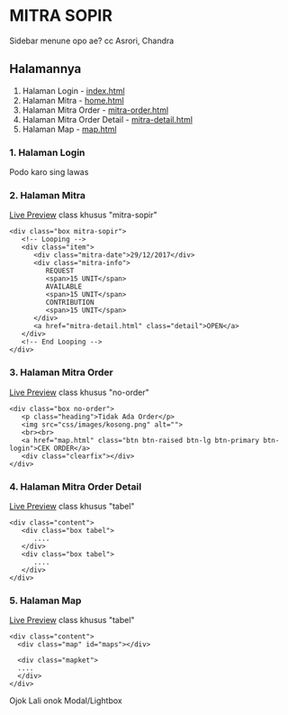 # MITRA SOPIR

Sidebar menune opo ae? cc Asrori, Chandra


## Halamannya

1. Halaman Login - [index.html](https://rudhos.github.io/mitra-sopir-app/index)
2. Halaman Mitra - [home.html](https://rudhos.github.io/mitra-sopir-app/home)
3. Halaman Mitra Order - [mitra-order.html](https://rudhos.github.io/mitra-sopir-app/mitra-order)
4. Halaman Mitra Order Detail - [mitra-detail.html](https://rudhos.github.io/mitra-sopir-app/mitra-detail)
5. Halaman Map - [map.html](https://rudhos.github.io/mitra-sopir-app/map)

### 1. Halaman Login 

Podo karo sing lawas

### 2. Halaman Mitra 

[Live Preview](https://rudhos.github.io/mitra-sopir-app/home) class khusus "mitra-sopir"

```
<div class="box mitra-sopir">
   <!-- Looping -->
   <div class="item">
      <div class="mitra-date">29/12/2017</div>
      <div class="mitra-info">
         REQUEST
         <span>15 UNIT</span>
         AVAILABLE
         <span>15 UNIT</span>
         CONTRIBUTION
         <span>15 UNIT</span>
      </div>
      <a href="mitra-detail.html" class="detail">OPEN</a>
   </div>
   <!-- End Looping -->
</div>
```


### 3. Halaman Mitra Order

[Live Preview](https://rudhos.github.io/mitra-sopir-app/mitra-order) class khusus "no-order"

```
<div class="box no-order">
   <p class="heading">Tidak Ada Order</p>
   <img src="css/images/kosong.png" alt="">
   <br><br>
   <a href="map.html" class="btn btn-raised btn-lg btn-primary btn-login">CEK ORDER</a>
   <div class="clearfix"></div>
</div>
```

### 4. Halaman Mitra Order Detail

[Live Preview](https://rudhos.github.io/mitra-sopir-app/mitra-detail) class khusus "tabel"

```
<div class="content">
   <div class="box tabel">
      ....
   </div>
   <div class="box tabel">
      ....
   </div>
</div>
```


### 5. Halaman Map

[Live Preview](https://rudhos.github.io/mitra-sopir-app/map) class khusus "tabel"

```
<div class="content">
  <div class="map" id="maps"></div>

  <div class="mapket">
  ....
  </div>
</div>
```

Ojok Lali onok Modal/Lightbox